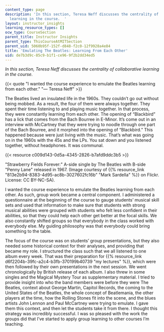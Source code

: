 ```yaml
---
content_type: page
description: 'In this section, Teresa Neff discusses the centrality of collaborative
  learning in the course.  '
layout: instructor_insights
learning_resource_types: []
ocw_type: CourseSection
parent_title: Instructor Insights
parent_type: ThisCourseAtMITSection
parent_uid: 5060b95f-152f-d848-f2c0-12f9928a4e84
title: 'Emulating The Beatles: Learning From Each Other'
uid: de7b3d9c-85c9-b1f1-ce96-9f2b2dd34ed5
---
```


_In this section, Teresa Neff discusses the centrality of collaborative learning in the course._

{{< quote "I wanted the course experience to emulate the Beatles learning from each other." "— Teresa Neff" >}}

The Beatles lived an insulated life in the 1960s. They couldn’t go out without being mobbed. As a result, the four of them were always together. They spent their time listening to and playing music together. In that process, they were constantly learning from each other. The opening of “Blackbird” has a lick that comes from the Bach Bourree in E-Minor. It’s come out in an interview with McCartney that they were trying to noodle through one part of the Bach Bourree, and it morphed into the opening of “Blackbird.” This happened because were just living with the music. That’s what was going on in the 1960s with the 45s and the LPs. You sat down and you listened together, without headphones. It was communal.

{{< resource c009d143-0d5a-4345-2826-b7afd9ddc3b5 >}}

"Strawberry Fields Forever:" A-side single by The Beatles with B-side "Penny Lane" released in 1967. (Image courtesy of {{% resource_link "813e2b94-8383-4d95-ac8b-3027602fc16b" "Mark Sardella" %}} on Flickr. License: CC BY-NC-SA).

I wanted the course experience to emulate the Beatles learning from each other. As such, group work became a central component. I administered a questionnaire at the beginning of the course to gauge students’ musical skill sets and used that information to make sure that students with strong musical abilities were grouped with students who felt less confident in their abilities, so that they could help each other get better at the focal skills. We also constantly shifted groups so that everybody in the class worked with everybody else. My guiding philosophy was that everybody could bring something to the table.

The focus of the course was on students’ group presentations, but they also needed some historical context for their analyses, and providing that became my role. I structured the class such that we all listened to one album every week. That was their preparation for {{% resource_link d6f2204b-39fc-a2c4-b3fb-370199b40739 "my lectures" %}}, which were then followed by their own presentations in the next session. We went chronologically by British release of each album. I also threw in some singles and the Magical Mystery Tour as supplementary material. I tried to provide insight into who the band members were before they were The Beatles, context about George Martin, Capitol Records, the coming to the United States of the Beatles, the whole concept of Beatlemania, the other players at the time, how the Rolling Stones fit into the scene, and the blues artists John Lennon and Paul McCartney were trying to emulate. I gave them this context, and then let the students take it from there. I thought this strategy was incredibly successful. I was so pleased with the work the groups did that I’ve started to apply group learning to other courses I’m teaching.